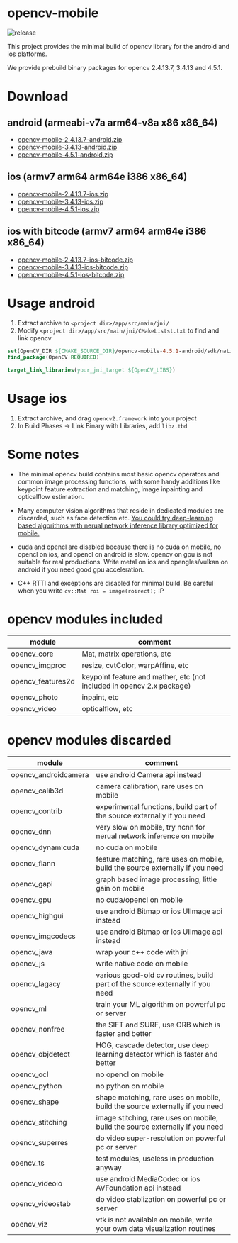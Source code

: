 # opencv-mobile

![release](https://github.com/nihui/opencv-mobile/workflows/release/badge.svg)

This project provides the minimal build of opencv library for the android and ios platforms.

We provide prebuild binary packages for opencv 2.4.13.7, 3.4.13 and 4.5.1.

# Download

## android (armeabi-v7a arm64-v8a x86 x86_64)

* [opencv-mobile-2.4.13.7-android.zip](https://github.com/nihui/opencv-mobile/releases/download/v1/opencv-mobile-2.4.13.7-android.zip)
* [opencv-mobile-3.4.13-android.zip](https://github.com/nihui/opencv-mobile/releases/download/v1/opencv-mobile-3.4.13-android.zip)
* [opencv-mobile-4.5.1-android.zip](https://github.com/nihui/opencv-mobile/releases/download/v1/opencv-mobile-4.5.1-android.zip)

## ios (armv7 arm64 arm64e i386 x86_64)

* [opencv-mobile-2.4.13.7-ios.zip](https://github.com/nihui/opencv-mobile/releases/download/v1/opencv-mobile-2.4.13.7-ios.zip)
* [opencv-mobile-3.4.13-ios.zip](https://github.com/nihui/opencv-mobile/releases/download/v1/opencv-mobile-3.4.13-ios.zip)
* [opencv-mobile-4.5.1-ios.zip](https://github.com/nihui/opencv-mobile/releases/download/v1/opencv-mobile-4.5.1-ios.zip)

## ios with bitcode (armv7 arm64 arm64e i386 x86_64)

* [opencv-mobile-2.4.13.7-ios-bitcode.zip](https://github.com/nihui/opencv-mobile/releases/download/v1/opencv-mobile-2.4.13.7-ios-bitcode.zip)
* [opencv-mobile-3.4.13-ios-bitcode.zip](https://github.com/nihui/opencv-mobile/releases/download/v1/opencv-mobile-3.4.13-ios-bitcode.zip)
* [opencv-mobile-4.5.1-ios-bitcode.zip](https://github.com/nihui/opencv-mobile/releases/download/v1/opencv-mobile-4.5.1-ios-bitcode.zip)

# Usage android

1. Extract archive to ```<project dir>/app/src/main/jni/```
2. Modify ```<project dir>/app/src/main/jni/CMakeListst.txt``` to find and link opencv

```cmake
set(OpenCV_DIR ${CMAKE_SOURCE_DIR}/opencv-mobile-4.5.1-android/sdk/native/jni)
find_package(OpenCV REQUIRED)

target_link_libraries(your_jni_target ${OpenCV_LIBS})
```

# Usage ios

1. Extract archive, and drag ```opencv2.framework``` into your project
2. In Build Phases -> Link Binary with Libraries, add ```libz.tbd```

# Some notes

* The minimal opencv build contains most basic opencv operators and common image processing functions, with some handy additions like keypoint feature extraction and matching, image inpainting and opticalflow estimation.

* Many computer vision algorithms that reside in dedicated modules are discarded, such as face detection etc. [You could try deep-learning based algorithms with nerual network inference library optimized for mobile.](https://github.com/Tencent/ncnn)

* cuda and opencl are disabled because there is no cuda on mobile, no opencl on ios, and opencl on android is slow. opencv on gpu is not suitable for real productions. Write metal on ios and opengles/vulkan on android if you need good gpu acceleration.

* C++ RTTI and exceptions are disabled for minimal build. Be careful when you write ```cv::Mat roi = image(roirect);```  :P

# opencv modules included

|module|comment|
|---|---|
|opencv_core|Mat, matrix operations, etc|
|opencv_imgproc|resize, cvtColor, warpAffine, etc|
|opencv_features2d|keypoint feature and mather, etc (not included in opencv 2.x package)|
|opencv_photo|inpaint, etc|
|opencv_video|opticalflow, etc|

# opencv modules discarded

|module|comment|
|---|---|
|opencv_androidcamera|use android Camera api instead|
|opencv_calib3d|camera calibration, rare uses on mobile|
|opencv_contrib|experimental functions, build part of the source externally if you need|
|opencv_dnn|very slow on mobile, try ncnn for nerual network inference on mobile|
|opencv_dynamicuda|no cuda on mobile|
|opencv_flann|feature matching, rare uses on mobile, build the source externally if you need|
|opencv_gapi|graph based image processing, little gain on mobile|
|opencv_gpu|no cuda/opencl on mobile|
|opencv_highgui|use android Bitmap or ios UIImage api instead|
|opencv_imgcodecs|use android Bitmap or ios UIImage api instead|
|opencv_java|wrap your c++ code with jni|
|opencv_js|write native code on mobile|
|opencv_lagacy|various good-old cv routines, build part of the source externally if you need|
|opencv_ml|train your ML algorithm on powerful pc or server|
|opencv_nonfree|the SIFT and SURF, use ORB which is faster and better|
|opencv_objdetect|HOG, cascade detector, use deep learning detector which is faster and better|
|opencv_ocl|no opencl on mobile|
|opencv_python|no python on mobile|
|opencv_shape|shape matching, rare uses on mobile, build the source externally if you need|
|opencv_stitching|image stitching, rare uses on mobile, build the source externally if you need|
|opencv_superres|do video super-resolution on powerful pc or server|
|opencv_ts|test modules, useless in production anyway|
|opencv_videoio|use android MediaCodec or ios AVFoundation api instead|
|opencv_videostab|do video stablization on powerful pc or server|
|opencv_viz|vtk is not available on mobile, write your own data visualization routines|


